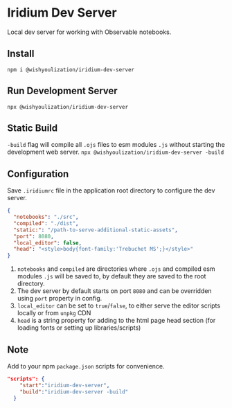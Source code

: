 # Iridium Dev Server

Local dev server for working with Observable notebooks.

## Install

`npm i @wishyoulization/iridium-dev-server`

## Run Development Server

`npx @wishyoulization/iridium-dev-server`

## Static Build

`-build` flag will compile all `.ojs` files to esm modules `.js` without starting the development web server.
`npx @wishyoulization/iridium-dev-server -build`

## Configuration

Save `.iridiumrc` file in the application root directory to configure the dev server.

```json
{
  "notebooks": "./src",
  "compiled": "./dist",
  "static:": "/path-to-serve-additional-static-assets",
  "port": 8080,
  "local_editor": false,
  "head": "<style>body{font-family:'Trebuchet MS';}</style>"
}
```

1. `notebooks` and `compiled` are directories where `.ojs` and compiled esm modules `.js` will be saved to, by default they are saved to the root directory.
2. The dev server by default starts on port `8080` and can be overridden using `port` property in config.
3. `local_editor` can be set to `true`/`false`, to either serve the editor scripts locally or from `unpkg` CDN
4. `head` is a string property for adding to the html page head section (for loading fonts or setting up libraries/scripts)

## Note

Add to your npm `package.json` scripts for convenience.

```json
"scripts": {
    "start":"iridium-dev-server",
    "build":"iridium-dev-server -build"
  }
```
